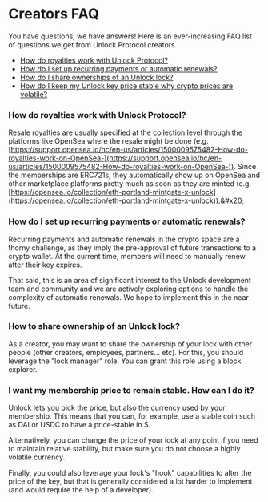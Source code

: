 # Creators FAQ

You have questions, we have answers! Here is an ever-increasing FAQ list of questions we get from Unlock Protocol creators.



* [How do royalties work with Unlock Protocol?](faq.md#how-do-royalties-work-with-unlock-protocol)
* [How do I set up recurring payments or automatic renewals?](faq.md#how-do-i-set-up-recurring-payments-or-automatic-renewals)
* [How do I share ownerships of an Unlock lock?](faq.md#how-to-share-ownership-of-an-unlock-lock)
*   [How do I keep my Unlock key price stable why crypto prices are volatile?](faq.md#i-want-my-membership-price-to-remain-stable.-how-can-i-do-it)



### How do royalties work with Unlock Protocol?

Resale royalties are usually specified at the collection level through the platforms like OpenSea where the resale might be done (e.g. [https://support.opensea.io/hc/en-us/articles/1500009575482-How-do-royalties-work-on-OpenSea-](https://support.opensea.io/hc/en-us/articles/1500009575482-How-do-royalties-work-on-OpenSea-)). Since the memberships are ERC721s, they automatically show up on OpenSea and other marketplace platforms pretty much as soon as they are minted (e.g. [https://opensea.io/collection/eth-portland-mintgate-x-unlock](https://opensea.io/collection/eth-portland-mintgate-x-unlock)).&#x20;

### **How do I set up recurring payments or automatic renewals?** <a href="#how_do_i_set_up_recurring_payments" id="how_do_i_set_up_recurring_payments"></a>

Recurring payments and automatic renewals in the crypto space are a thorny challenge, as they imply the pre-approval of future transactions to a crypto wallet. At the current time, members will need to manually renew after their key expires.&#x20;

That said, this is an area of significant interest to the Unlock development team and community and we are actively exploring options to handle the complexity of automatic renewals. We hope to implement this in the near future.

### How to share ownership of an Unlock lock?

As a creator, you may want to share the ownership of your lock with other people (other creators, employees, partners... etc). For this, you should leverage the "lock manager" role. You can grant this role using a block explorer.

### I want my membership price to remain stable. How can I do it?

Unlock lets you pick the price, but also the currency used by your membership. This means that you can, for example, use a stable coin such as DAI or USDC to have a price-stable in $.

Alternatively, you can change the price of your lock at any point if you need to maintain relative stability, but make sure you do not choose a highly volatile currency.

Finally, you could also leverage your lock's "hook" capabilities to alter the price of the key, but that is generally considered a lot harder to implement (and would require the help of a developer).

